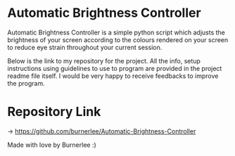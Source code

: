 # Automatic Brightness Controller

Automatic Brightness Controller is a simple python script which adjusts the brightness of your screen according to the colours rendered on your screen to
reduce eye strain throughout your current session.

Below is the link to my repository for the project. All the info, setup instructions using guidelines to use to program are provided in the project readme 
file itself. I would be very happy to receive feedbacks to improve the program. 

# Repository Link 
-> https://github.com/burnerlee/Automatic-Brightness-Controller

Made with love by Burnerlee :)